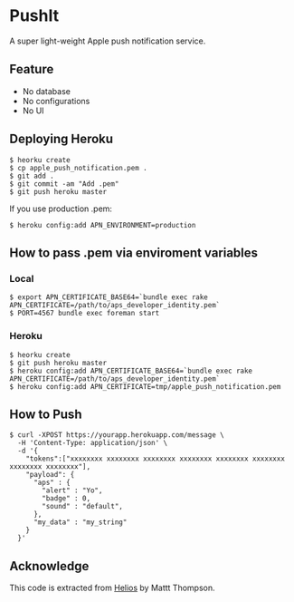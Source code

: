 # PushIt
A super light-weight Apple push notification service.

## Feature

* No database
* No configurations
* No UI

## Deploying Heroku

    $ heorku create
    $ cp apple_push_notification.pem .
    $ git add .
    $ git commit -am "Add .pem"
    $ git push heroku master

If you use production .pem:

    $ heroku config:add APN_ENVIRONMENT=production

## How to pass .pem via enviroment variables

### Local

    $ export APN_CERTIFICATE_BASE64=`bundle exec rake APN_CERTIFICATE=/path/to/aps_developer_identity.pem`
    $ PORT=4567 bundle exec foreman start

### Heroku

    $ heorku create
    $ git push heroku master
    $ heroku config:add APN_CERTIFICATE_BASE64=`bundle exec rake APN_CERTIFICATE=/path/to/aps_developer_identity.pem`
    $ heroku config:add APN_CERTIFICATE=tmp/apple_push_notification.pem

## How to Push

    $ curl -XPOST https://yourapp.herokuapp.com/message \
      -H 'Content-Type: application/json' \
      -d '{
        "tokens":["xxxxxxxx xxxxxxxx xxxxxxxx xxxxxxxx xxxxxxxx xxxxxxxx xxxxxxxx xxxxxxxx"],
        "payload": {
          "aps" : {
            "alert" : "Yo",
            "badge" : 0,
            "sound" : "default",
          },
          "my_data" : "my_string"
        }
      }'

## Acknowledge
This code is extracted from [Helios](http://helios.io/) by Mattt Thompson.


